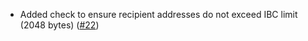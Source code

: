 - Added check to ensure recipient addresses do not exceed IBC limit (2048 bytes)
  ([\#22](https://github.com/noble-assets/forwarding/pull/22))